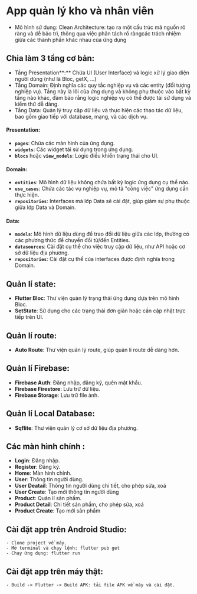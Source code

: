 # App quản lý kho và nhân viên
- Mô hình sử dụng: Clean Architecture: tạo ra một cấu trúc mã nguồn rõ ràng và dễ bảo trì, thông qua việc phân tách rõ ràngcác trách nhiệm giữa các thành phần khác nhau của ứng dụng
## Chia làm 3 tầng cơ bản:
- Tầng Presentation**:** Chứa UI (User Interface) và logic xử lý giao diện người dùng (như là Bloc, getX, …)
- Tầng Domain: Định nghĩa các quy tắc nghiệp vụ và các entity (đối tượng nghiệp vụ). Tầng này là lõi của ứng dụng và không phụ thuộc vào bất kỳ tầng nào khác, đảm bảo rằng logic nghiệp vụ có thể được tái sử dụng và kiểm thử dễ dàng.
- Tầng Data: Quản lý truy cập dữ liệu và thực hiện các thao tác dữ liệu, bao gồm giao tiếp với database, mạng, và các dịch vụ.
#### **Presentation**:
- **`pages`**: Chứa các màn hình của ứng dụng.
- **`widgets`**: Các widget tái sử dụng trong ứng dụng.
- **`blocs`** hoặc **`view_models`**: Logic điều khiển trạng thái cho UI.
#### **Domain**:
- **`entities`**: Mô hình dữ liệu không chứa bất kỳ logic ứng dụng cụ thể nào.
- **`use_cases`**: Chứa các tác vụ nghiệp vụ, mô tả "công việc" ứng dụng cần thực hiện.
- **`repositories`**: Interfaces mà lớp Data sẽ cài đặt, giúp giảm sự phụ thuộc giữa lớp Data và Domain.
#### **Data**:
- **`models`**: Mô hình dữ liệu dùng để trao đổi dữ liệu giữa các lớp, thường có các phương thức để chuyển đổi từ/đến Entities.
- **`datasources`**: Cài đặt cụ thể cho việc truy cập dữ liệu, như API hoặc cơ sở dữ liệu địa phương.
- **`repositories`**: Cài đặt cụ thể của interfaces được định nghĩa trong Domain.

## Quản lí state:
- **Flutter Bloc**: Thư viện quản lý trạng thái ứng dụng dựa trên mô hình Bloc.
- **SetState**: Sử dụng cho các trạng thái đơn giản hoặc cần cập nhật trực tiếp trên UI.
## Quản lí route:
- **Auto Route**: Thư viện quản lý route, giúp quản lí route dễ dàng hơn.
## Quản lí Firebase:
- **Firebase Auth**: Đăng nhập, đăng ký, quên mật khẩu.
- **Firebase Firestore**: Lưu trữ dữ liệu.
- **Firebase Storage**: Lưu trữ file ảnh.
## Quản lí Local Database:
- **Sqflite**: Thư viện quản lý cơ sở dữ liệu địa phương.
## Các màn hình chính :
- **Login**: Đăng nhập.
- **Register**: Đăng ký.
- **Home**: Màn hình chính.
- **User**: Thông tin người dùng.
- **User Deatail**: Thông tin người dùng chi tiết, cho phép sửa, xoá
- **User Create**: Tạo mới thông tin người dùng
- **Product**: Quản lí sản phẩm.
- **Product Detail**: Chi tiết sản phẩm, cho phép sửa, xoá
- **Product Create**: Tạo mới sản phẩm
## Cài đặt app trên Android Studio:
    - Clone project về máy.
    - Mở terminal và chạy lệnh: flutter pub get
    - Chạy ứng dụng: flutter run
## Cài đặt app trên máy thật:
    - Build -> Flutter -> Build APK: tải file APK về máy và cài đặt.
